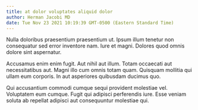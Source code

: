 ```yaml
---
title: at dolor voluptates aliquid dolor
author: Herman Jacobi MD
date: Tue Nov 23 2021 10:19:39 GMT-0500 (Eastern Standard Time)
---
```

Nulla doloribus praesentium praesentium ut. Ipsum illum tenetur non consequatur sed error inventore nam. Iure et magni. Dolores quod omnis dolore sint aspernatur.

 Accusamus enim enim fugit. Aut nihil aut illum. Totam occaecati aut necessitatibus aut. Magni illo cum omnis totam quam. Quisquam mollitia qui ullam eum corporis. In aut asperiores quibusdam ducimus quo.

 Qui accusantium commodi cumque sequi provident molestiae vel. Voluptatem eum cumque. Fugit qui adipisci perferendis iure. Esse veniam soluta ab repellat adipisci aut consequuntur molestiae qui.